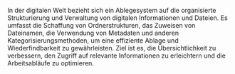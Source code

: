 In der digitalen Welt bezieht sich ein Ablegesystem auf die organisierte Strukturierung und Verwaltung von digitalen Informationen und Dateien. Es umfasst die Schaffung von Ordnerstrukturen, das Zuweisen von Dateinamen, die Verwendung von Metadaten und anderen Kategorisierungsmethoden, um eine effiziente Ablage und Wiederfindbarkeit zu gewährleisten. Ziel ist es, die Übersichtlichkeit zu verbessern, den Zugriff auf relevante Informationen zu erleichtern und die Arbeitsabläufe zu optimieren.